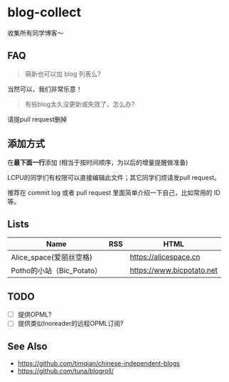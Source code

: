 # blog-collect
收集所有同学博客～

## FAQ

> 萌新也可以加 blog 列表么?

当然可以，我们非常乐意！

> 有些blog太久没更新或失效了，怎么办?

请提pull request删掉


## 添加方式

在**最下面一行**添加 (相当于按时间顺序，为以后的增量提醒做准备)

LCPU的同学们有权限可以直接编辑此文件；其它同学们烦请发pull request。

推荐在 commit log 或者 pull request 里面简单介绍一下自己，比如常用的 ID 等。

## Lists

| Name | RSS | HTML |
| --   | --  | --   |
| Alice_space(爱丽丝空格) | | https://alicespace.cn |
| Potho的小站（Bic_Potato）| | https://www.bicpotato.net|
## TODO

 - [ ] 提供OPML?
 - [ ] 提供类似Inoreader的远程OPML订阅?

## See Also
 - https://github.com/timqian/chinese-independent-blogs
 - https://github.com/tuna/blogroll/

